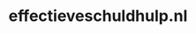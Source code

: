 ---
layout: post
title:  "effectieveschuldhulp.nl"
internal_url:  "/dutchgov/effectieveschuldhulp.nl.html"
categories: dutchgov
---
